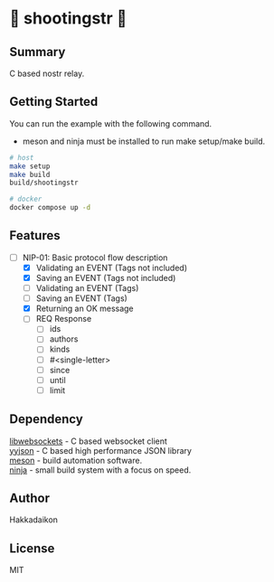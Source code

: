 # 🌟 shootingstr 🌟
## Summary  
C based nostr relay.

## Getting Started  
You can run the example with the following command.
* meson and ninja must be installed to run make setup/make build.

```bash
# host
make setup
make build
build/shootingstr

# docker
docker compose up -d
```

## Features

- [ ] NIP-01: Basic protocol flow description
  - [x] Validating an EVENT (Tags not included)
  - [x] Saving an EVENT (Tags not included)
  - [ ] Validating an EVENT (Tags)
  - [ ] Saving an EVENT (Tags)
  - [x] Returning an OK message
  - [ ] REQ Response
    - [ ] ids
    - [ ] authors
    - [ ] kinds
    - [ ] \#\<single-letter\>
    - [ ] since
    - [ ] until
    - [ ] limit

## Dependency  

[libwebsockets](https://github.com/warmcat/libwebsockets) - C based websocket client  
[yyjson](https://github.com/ibireme/yyjson) - C based high performance JSON library  
[meson](https://github.com/mesonbuild/meson) - build automation software.  
[ninja](https://github.com/ninja-build/ninja) - small build system with a focus on speed.  

## Author  
Hakkadaikon

## License  
MIT
